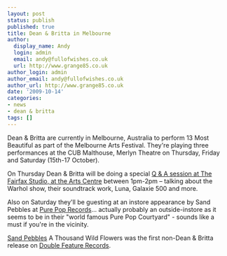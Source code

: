 ```yaml
---
layout: post
status: publish
published: true
title: Dean & Britta in Melbourne
author:
  display_name: Andy
  login: admin
  email: andy@fullofwishes.co.uk
  url: http://www.grange85.co.uk
author_login: admin
author_email: andy@fullofwishes.co.uk
author_url: http://www.grange85.co.uk
date: '2009-10-14'
categories:
- news
- dean & britta
tags: []
---
```

<p>Dean & Britta are currently in Melbourne, Australia to perform 13 Most Beautiful as part of the Melbourne Arts Festival. They're playing <span class="removed_link" title="http://www.melbournefestival.com.au/program/production?id=3583">three performances at the CUB Malthouse, Merlyn Theatre</span> on Thursday, Friday and Saturday (15th-17 October).</p>
<p><ins datetime="2009-10-14T21:30:19+00:00">
<p>On Thursday Dean & Britta will be doing a special <a href="http://www.liveguide.com.au/Events/636839/Dean_Britta_13_Most_Beautiful/Melbourne_International_Arts_Festival_2009_presents_The_Den">Q & A session at The Fairfax Studio, at the Arts Centre</a> between 1pm-2pm – talking about the Warhol show, their soundtrack work, Luna, Galaxie 500 and more. </p>
<p></ins></p>
<p>Also on Saturday they'll be guesting at an instore appearance by Sand Pebbles at <a href="http://www.purepop.com.au/IndexFrameset.html">Pure Pop Records</a>... actually probably an outside-instore as it seems to be in their "world famous Pure Pop Courtyard" - sounds like a must if you're in the vicinity.</p>
<p><a href="http://www.myspace.com/sandpebbles">Sand Pebbles</a> A Thousand Wild Flowers was the first non-Dean & Britta release on <a href="http://www.deanandbritta.com/shop.htm">Double Feature Records</a>.</p>
